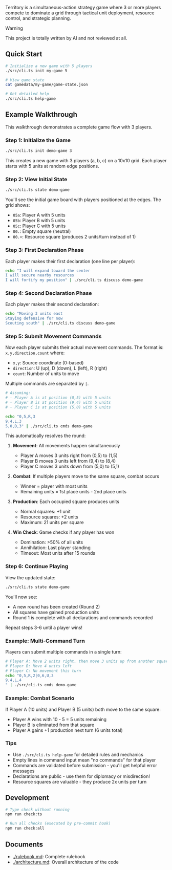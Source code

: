 Territory is a simultaneous-action strategy game where 3 or more players compete to dominate a grid through tactical unit deployment, resource control, and strategic planning.

> [!WARNING]
> This project is totally written by AI and not reviewed at all.

## Quick Start

```bash
# Initialize a new game with 5 players
./src/cli.ts init my-game 5

# View game state
cat gamedata/my-game/game-state.json

# Get detailed help
./src/cli.ts help-game
```

## Example Walkthrough

This walkthrough demonstrates a complete game flow with 3 players.

### Step 1: Initialize the Game

```bash
./src/cli.ts init demo-game 3
```

This creates a new game with 3 players (a, b, c) on a 10x10 grid. Each player starts with 5 units at random edge positions.

### Step 2: View Initial State

```bash
./src/cli.ts state demo-game
```

You'll see the initial game board with players positioned at the edges. The grid shows:
- `05a`: Player A with 5 units
- `05b`: Player B with 5 units
- `05c`: Player C with 5 units
- `00.`: Empty square (neutral)
- `00.+`: Resource square (produces 2 units/turn instead of 1)

### Step 3: First Declaration Phase

Each player makes their first declaration (one line per player):

```bash
echo "I will expand toward the center
I will secure nearby resources
I will fortify my position" | ./src/cli.ts discuss demo-game
```

### Step 4: Second Declaration Phase

Each player makes their second declaration:

```bash
echo "Moving 3 units east
Staying defensive for now
Scouting south" | ./src/cli.ts discuss demo-game
```

### Step 5: Submit Movement Commands

Now each player submits their actual movement commands. The format is:
`x,y,direction,count` where:
- `x,y`: Source coordinate (0-based)
- `direction`: U (up), D (down), L (left), R (right)
- `count`: Number of units to move

Multiple commands are separated by `|`.

```bash
# Assuming:
# - Player A is at position (0,5) with 5 units
# - Player B is at position (9,4) with 5 units
# - Player C is at position (5,0) with 5 units

echo "0,5,R,3
9,4,L,3
5,0,D,3" | ./src/cli.ts cmds demo-game
```

This automatically resolves the round:
1. **Movement**: All movements happen simultaneously
   - Player A moves 3 units right from (0,5) to (1,5)
   - Player B moves 3 units left from (9,4) to (8,4)
   - Player C moves 3 units down from (5,0) to (5,1)

2. **Combat**: If multiple players move to the same square, combat occurs
   - Winner = player with most units
   - Remaining units = 1st place units - 2nd place units

3. **Production**: Each occupied square produces units
   - Normal squares: +1 unit
   - Resource squares: +2 units
   - Maximum: 21 units per square

4. **Win Check**: Game checks if any player has won
   - Domination: >50% of all units
   - Annihilation: Last player standing
   - Timeout: Most units after 15 rounds

### Step 6: Continue Playing

View the updated state:

```bash
./src/cli.ts state demo-game
```

You'll now see:
- A new round has been created (Round 2)
- All squares have gained production units
- Round 1 is complete with all declarations and commands recorded

Repeat steps 3-6 until a player wins!

### Example: Multi-Command Turn

Players can submit multiple commands in a single turn:

```bash
# Player A: Move 2 units right, then move 3 units up from another square
# Player B: Move 4 units left
# Player C: No movement this turn
echo "0,5,R,2|0,6,U,3
9,4,L,4
" | ./src/cli.ts cmds demo-game
```

### Example: Combat Scenario

If Player A (10 units) and Player B (5 units) both move to the same square:
- Player A wins with 10 - 5 = 5 units remaining
- Player B is eliminated from that square
- Player A gains +1 production next turn (6 units total)

### Tips

- Use `./src/cli.ts help-game` for detailed rules and mechanics
- Empty lines in command input mean "no commands" for that player
- Commands are validated before submission - you'll get helpful error messages
- Declarations are public - use them for diplomacy or misdirection!
- Resource squares are valuable - they produce 2x units per turn

## Development

```bash
# Type check without running
npm run check:ts

# Run all checks (executed by pre-commit hook)
npm run check:all
```

## Documents

- [./rulebook.md](./rulebook.md): Complete rulebook
- [./architecture.md](./architecture.md): Overall architecture of the code
